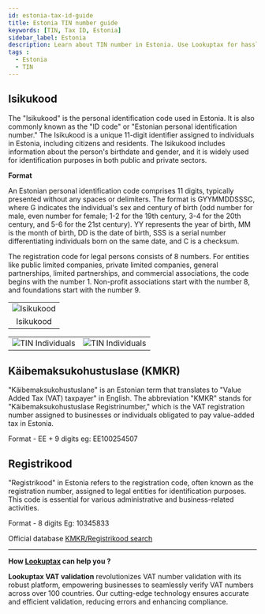 ```yaml
---
id: estonia-tax-id-guide
title: Estonia TIN number guide
keywords: [TIN, Tax ID, Estonia]
sidebar_label: Estonia
description: Learn about TIN number in Estonia. Use Lookuptax for hassle-free tax id validation in Estonia and other 100+ countries
tags : 
  - Estonia
  - TIN
---
```


## Isikukood
The "Isikukood" is the personal identification code used in Estonia. It is also commonly known as the "ID code" or "Estonian personal identification number." The Isikukood is a unique 11-digit identifier assigned to individuals in Estonia, including citizens and residents.  The Isikukood includes information about the person's birthdate and gender, and it is widely used for identification purposes in both public and private sectors.


**Format**

An Estonian personal identification code comprises 11 digits, typically presented without any spaces or delimiters. The format is GYYMMDDSSSC, where G indicates the individual's sex and century of birth (odd number for male, even number for female; 1-2 for the 19th century, 3-4 for the 20th century, and 5-6 for the 21st century). YY represents the year of birth, MM is the month of birth, DD is the date of birth, SSS is a serial number differentiating individuals born on the same date, and C is a checksum.

The registration code for legal persons consists of 8 numbers. For entities like public limited companies, private limited companies, general partnerships, limited partnerships, and commercial associations, the code begins with the number 1. Non-profit associations start with the number 8, and foundations start with the number 9.


<table align="center" border="0px" border-color="#dedede"><tr><td>
  <img src="/docs/img/taxid/isikukood.jpg" alt="Isikukood"/>
  </td></tr>
  <tr><td align="center">Isikukood</td></tr>
</table>

<table align="center" border="0px" border-color="#dedede"><tr><td>
  <img src="/docs/img/taxid/estonia-passport.PNG" alt="TIN Individuals"/>
  </td><td>
  <img src="/docs/img/taxid/estonia-driving.PNG" alt="TIN Individuals"/>
  </td></tr>

</table>


## Käibemaksukohustuslase (KMKR) 
"Käibemaksukohustuslane" is an Estonian term that translates to "Value Added Tax (VAT) taxpayer" in English. The abbreviation "KMKR" stands for "Käibemaksukohustuslase Registrinumber," which is the VAT registration number assigned to businesses or individuals obligated to pay value-added tax in Estonia.

Format - EE + 9 digits  eg: EE100254507

## Registrikood
"Registrikood" in Estonia refers to the registration code, often known as the registration number, assigned to legal entities for identification purposes. This code is essential for various administrative and business-related activities.
  
Format - 8 digits  Eg: 10345833


Official database [KMKR/Registrikood search](https://apps.emta.ee/saqu/public/kmkrnr?lang=et)

----
**How [Lookuptax](https://lookuptax.com/) can help you ?**

**Lookuptax VAT validation** revolutionizes VAT number validation with its robust platform, empowering businesses to seamlessly verify VAT numbers across over 100 countries. Our cutting-edge technology ensures accurate and efficient validation, reducing errors and enhancing compliance.
